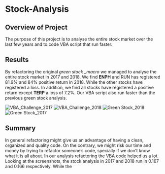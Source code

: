 # Stock-Analysis
## Overview of Project
The purpose of this project is to analyse the entire stock market over the last few years and to code VBA script that run faster.
## Results
By refactoring the original *green stock _macro*   we managed to analyse the entire stock market in 2017 and 2018. We find **ENPH** and RUN has registered 81.9% and 84% positive return in 2018. While the other stocks have registered a loss. In addition, we find all stocks have registered a positive return except **TERP** a loss of 7.2%. Our VBA script also run faster than the previous green stock analysis. 

![VBA_Challenge_2017](https://user-images.githubusercontent.com/78656720/109458914-bdb6fa80-7a2b-11eb-81b0-a1d8e0130f41.png)
![VBA_Challenge_2018](https://user-images.githubusercontent.com/78656720/109458921-c14a8180-7a2b-11eb-99e9-19eb0d673c0f.png)
![Green Stock_2018](https://user-images.githubusercontent.com/78656720/109458960-d1626100-7a2b-11eb-9345-7256b9d80572.png)
![Green Stock_2017](https://user-images.githubusercontent.com/78656720/109458967-d3c4bb00-7a2b-11eb-9af0-57edaa1bc7bd.png)
## Summary
In general refactoring might give us an advantage of having a clean, organized and quality code. On the contrary, we might risk our time and money by trying to refactor someone’s code, specially if we don’t know what it is all about.
In our analysis refactoring the VBA code helped us a lot. Looking at the screenshots, the stock analysis in 2017 and 2018  run in 0.167 and 0.166 respectively. While the 

